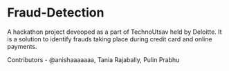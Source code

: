 # Fraud-Detection
A hackathon project deveoped as a part of TechnoUtsav held by Deloitte.
It is a solution to identify frauds taking place during credit card and online payments.

Contributors - @anishaaaaaaa, Tania Rajabally, Pulin Prabhu
